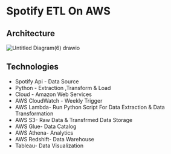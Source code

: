 # Spotify ETL On AWS
## Architecture

![Untitled Diagram(6) drawio](https://user-images.githubusercontent.com/102229086/224921206-691f63ba-3944-44a0-8e50-5847069360ff.png)

## Technologies
* Spotify Api - Data Source
* Python - Extraction ,Transform & Load
* Cloud - Amazon Web Services
* AWS CloudWatch - Weekly Trigger
* AWS Lambda- Run Python Script For Data Extraction & Data Transformation
* AWS S3- Raw Data & Transfrmed Data Storage
* AWS Glue- Data Catalog
* AWS Athena- Analytics
* AWS Redshift- Data Warehouse
* Tableau- Data Visualization
